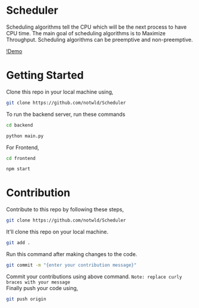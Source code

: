 # Scheduler

Scheduling algorithms tell the CPU which will be the next process to have CPU time. The main goal of scheduling algorithms is to Maximize Throughput. Scheduling algorithms can be preemptive and non-preemptive.

[!Demo]("https://salad-scheduler.netlify.app")

# Getting Started

Clone this repo in your local machine using,

```bash
git clone https://github.com/notwld/Scheduler
```

To run the backend server, run these commands

```bash
cd backend
```

```bash
python main.py
```

For Frontend,

```bash
cd frontend
```

```bash
npm start
```

# Contribution

Contribute to this repo by following these steps,

```bash
git clone https://github.com/notwld/Scheduler
```

It'll clone this repo on your local machine.

```bash
git add .
```

Run this command after making changes to the code.

```bash
git commit -m "{enter your contribution message}"
```
Commit your contributions using above command.
`Note: replace curly braces with your message` <br>
Finally push your code using,

```bash
git push origin
```

